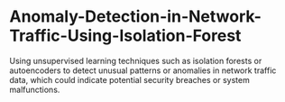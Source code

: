 # Anomaly-Detection-in-Network-Traffic-Using-Isolation-Forest
Using unsupervised learning techniques such as isolation forests or autoencoders to detect unusual patterns or anomalies in network traffic data, which could indicate potential security breaches or system malfunctions.
